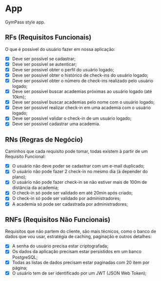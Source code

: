 # App

GymPass style app.

## RFs (Requisitos Funcionais)

O que é possível do usuário fazer em nossa aplicação:

- [x] Deve ser possível se cadastrar;
- [x] Deve ser possível se autenticar;
- [x] Deve ser possível obter o perfil do usuário logado;
- [x] Deve ser possível obter o histórico de check-ins do usuário logado;
- [x] Deve ser possível obter o número de check-ins realizado pelo usuário logado;
- [x] Deve ser possível buscar academias próximas ao usuário logado (até 10km);
- [x] Deve ser possível buscar academias pelo nome com o usuário logado;
- [x] Deve ser possível realizar check-in em uma academia com o usuário logado;
- [x] Deve ser possível validar o check-in de um usuário logado;
- [x] Deve ser possível cadastrar uma academia.

## RNs (Regras de Negócio)

Caminhos que cada requisito pode tomar, todas existem à partir de um Requisito
Funcional:

- [x] O usuário não deve poder se cadastrar com um e-mail duplicado;
- [x] O usuário não pode fazer 2 check-in no mesmo dia (à depender do plano);
- [x] O usuário não pode fazer check-in se não estiver mais de 100m de distância da academia;
- [x] O check-in só pode ser validado em até 20min após criado;
- [x] O check-in só pode ser validado por administradores;
- [x] A academia só pode ser cadastrada por administradores;

## RNFs (Requisitos Não Funcionais)

Requisitos que não partem do cliente, são mais técnicos, como o banco de dados
que vou usar, estratégia de caching, paginação e outros detalhes:

- [x] A senha do usuário precisa estar criptografada;
- [x] Os dados da aplicação precisam estar persistidos em um banco PostgreSQL;
- [x] Todas as listas de dados precisam estar paginadas com 20 item por página;
- [x] O usuário tem de ser identificado por um JWT (JSON Web Token);
